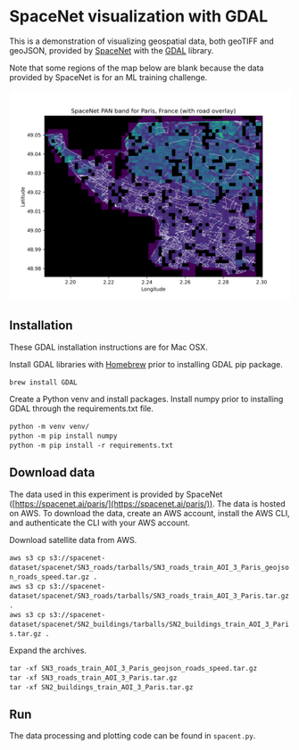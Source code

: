 # SpaceNet visualization with GDAL

This is a demonstration of visualizing geospatial data, both geoTIFF and geoJSON, provided by [SpaceNet](https://spacenet.ai) with the [GDAL](https://gdal.org/python) library.

Note that some regions of the map below are blank because the data provided by SpaceNet is for an ML training challenge. 

![](patches_low-res.png)

## Installation
These GDAL installation instructions are for Mac OSX.

Install GDAL libraries with [Homebrew](https://brew.sh/) prior to installing GDAL pip package.

`brew install GDAL`

Create a Python venv and install packages. Install numpy prior to installing GDAL through the requirements.txt file.

`python -m venv venv/` \
`python -m pip install numpy` \
`python -m pip install -r requirements.txt`

## Download data

The data used in this experiment is provided by SpaceNet ([https://spacenet.ai/paris/](https://spacenet.ai/paris/)). The data is hosted on AWS. To download the data, create an AWS account, install the AWS CLI, and authenticate the CLI with your AWS account.

Download satellite data from AWS.

`aws s3 cp s3://spacenet-dataset/spacenet/SN3_roads/tarballs/SN3_roads_train_AOI_3_Paris_geojson_roads_speed.tar.gz .` \
`aws s3 cp s3://spacenet-dataset/spacenet/SN3_roads/tarballs/SN3_roads_train_AOI_3_Paris.tar.gz .` \
`aws s3 cp s3://spacenet-dataset/spacenet/SN2_buildings/tarballs/SN2_buildings_train_AOI_3_Paris.tar.gz .`

Expand the archives.

`tar -xf SN3_roads_train_AOI_3_Paris_geojson_roads_speed.tar.gz` \
`tar -xf SN3_roads_train_AOI_3_Paris.tar.gz` \
`tar -xf SN2_buildings_train_AOI_3_Paris.tar.gz`

## Run

The data processing and plotting code can be found in `spacent.py`.
